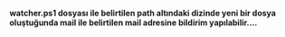 **watcher.ps1 dosyası ile belirtilen path altındaki dizinde yeni bir dosya oluştuğunda mail ile belirtilen mail adresine bildirim yapılabilir....**
